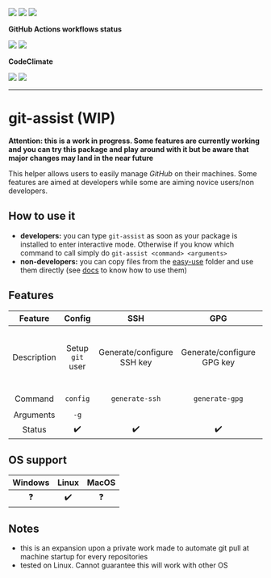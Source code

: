 ![](https://img.shields.io/github/package-json/v/alexlemaire/git-assist)
![](https://img.shields.io/badge/code--style-standard-blue)
![](https://img.shields.io/github/license/alexlemaire/git-assist?color=blue)

**GitHub Actions workflows status**

![](https://img.shields.io/github/workflow/status/alexlemaire/git-assist/publish?label=publish&logo=npm)
![](https://img.shields.io/github/workflow/status/alexlemaire/git-assist/upload?label=upload&logo=Amazon%20AWS)

**CodeClimate**

[![](https://img.shields.io/codeclimate/maintainability/alexlemaire/git-assist?label=maintainability&logo=Code%20Climate)](https://codeclimate.com/github/alexlemaire/git-assist)
[![](https://img.shields.io/codeclimate/tech-debt/alexlemaire/git-assist?label=technical%20debt&logo=Code%20Climate)](https://codeclimate.com/github/alexlemaire/git-assist)
<!-- [![](https://img.shields.io/codeclimate/coverage/alexlemaire/git-assist?label=test%20coverage&logo=Code%20Climate)](https://codeclimate.com/github/alexlemaire/git-assist) -->

---

# git-assist (WIP)

**Attention: this is a work in progress. Some features are currently working and you can try this package and play around with it but be aware that major changes may land in the near future**

This helper allows users to easily manage _GitHub_ on their machines. Some features are aimed at developers while some are aiming novice users/non developers.

## How to use it

- **developers:** you can type `git-assist` as soon as your package is installed to enter interactive mode. Otherwise if you know which command to call simply do `git-assist <command> <arguments>`
- **non-developers:** you can copy files from the [easy-use](./easy-use) folder and use them directly (see [docs](./easy-use/README.md) to know how to use them)

## Features

| Feature     | Config           | SSH                        | GPG                        | Clone              | Push                                                           | Auto-pull                                                                                           | Help                        | Version                                         |
|:-----------:|:----------------:|:--------------------------:|:--------------------------:|:------------------:|:--------------------------------------------------------------:|:---------------------------------------------------------------------------------------------------:|:---------------------------:|:-----------------------------------------------:|
| Description | Setup `git` user | Generate/configure SSH key | Generate/configure GPG key | Clone repositories | Easy push (git add/commit/push all in one via interactive CLI) | Automatically pull for repositories (on machine startup/schedule/etc). Offers configuration options | Get help about `git-assist` | Print current installed version of `git-assist` |
| Command     | `config`         | `generate-ssh`             | `generate-gpg`             | `clone`            | `push`                                                         | `auto-pull`                                                                                         | `--help`                    | `--version`                                     |
| Arguments   | `-g`             |                            |                            |                    |                                                                |                                                                                                     |                             |                                                 |
| Status      | ✔️                | ✔️                          | ✔️                          | ✔️                  | ✔️                                                              | ❌                                                                                                   | ✔️                           | ✔️                                               |

## OS support

| Windows | Linux | MacOS |
|:-------:|:-----:|:-----:|
| ❓       | ✔️     | ❓     |

## Notes

- this is an expansion upon a private work made to automate git pull at machine startup for every repositories
- tested on Linux. Cannot guarantee this will work with other OS
